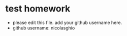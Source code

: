 # test homework

* please edit this file. add your github username here.
* github username: nicolasghio
